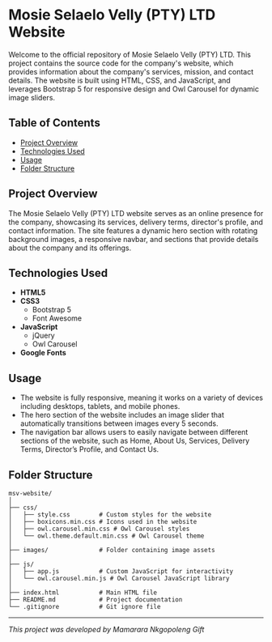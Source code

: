# Mosie Selaelo Velly (PTY) LTD Website

Welcome to the official repository of Mosie Selaelo Velly (PTY) LTD. This project contains the source code for the company's website, which provides information about the company's services, mission, and contact details. The website is built using HTML, CSS, and JavaScript, and leverages Bootstrap 5 for responsive design and Owl Carousel for dynamic image sliders.

## Table of Contents

- [Project Overview](#project-overview)
- [Technologies Used](#technologies-used)
- [Usage](#usage)
- [Folder Structure](#folder-structure)


## Project Overview

The Mosie Selaelo Velly (PTY) LTD website serves as an online presence for the company, showcasing its services, delivery terms, director's profile, and contact information. The site features a dynamic hero section with rotating background images, a responsive navbar, and sections that provide details about the company and its offerings.

## Technologies Used

- **HTML5**
- **CSS3**
  - Bootstrap 5
  - Font Awesome
- **JavaScript**
  - jQuery
  - Owl Carousel
- **Google Fonts**


## Usage

- The website is fully responsive, meaning it works on a variety of devices including desktops, tablets, and mobile phones.
- The hero section of the website includes an image slider that automatically transitions between images every 5 seconds.
- The navigation bar allows users to easily navigate between different sections of the website, such as Home, About Us, Services, Delivery Terms, Director’s Profile, and Contact Us.

## Folder Structure

```
msv-website/
│
├── css/
│   ├── style.css        # Custom styles for the website
│   ├── boxicons.min.css # Icons used in the website
│   ├── owl.carousel.min.css # Owl Carousel styles
│   └── owl.theme.default.min.css # Owl Carousel theme
│
├── images/              # Folder containing image assets
│
├── js/
│   ├── app.js           # Custom JavaScript for interactivity
│   └── owl.carousel.min.js # Owl Carousel JavaScript library
│
├── index.html           # Main HTML file
├── README.md            # Project documentation
└── .gitignore           # Git ignore file
```

---

*This project was developed by Mamarara Nkgopoleng Gift*


